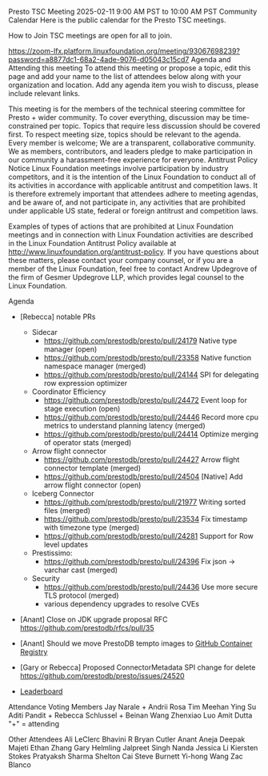 Presto TSC Meeting
2025-02-11
9:00 AM PST to 10:00 AM PST
Community Calendar
Here is the public calendar for the Presto TSC meetings.

How to Join
TSC meetings are open for all to join.

https://zoom-lfx.platform.linuxfoundation.org/meeting/93067698239?password=a8877dc1-68a2-4ade-9076-d05043c15cd7
Agenda and Attending this meeting
To attend this meeting or propose a topic, edit this page and add your name to the list of attendees below along with your organization and location. Add any agenda item you wish to discuss, please include relevant links.

This meeting is for the members of the technical steering committee for Presto + wider community.
To cover everything, discussion may be time-constrained per topic.
Topics that require less discussion should be covered first.
To respect meeting size, topics should be relevant to the agenda.
Every member is welcome; We are a transparent, collaborative community.
We as members, contributors, and leaders pledge to make participation in our community a harassment-free experience for everyone.
Antitrust Policy Notice
Linux Foundation meetings involve participation by industry competitors, and it is the intention of the Linux Foundation to conduct all of its activities in accordance with applicable antitrust and competition laws. It is therefore extremely important that attendees adhere to meeting agendas, and be aware of, and not participate in, any activities that are prohibited under applicable US state, federal or foreign antitrust and competition laws.

Examples of types of actions that are prohibited at Linux Foundation meetings and in connection with Linux Foundation activities are described in the Linux Foundation Antitrust Policy available at http://www.linuxfoundation.org/antitrust-policy. If you have questions about these matters, please contact your company counsel, or if you are a member of the Linux Foundation, feel free to contact Andrew Updegrove of the firm of Gesmer Updegrove LLP, which provides legal counsel to the Linux Foundation.

Agenda
* [Rebecca] notable PRs
  - Sidecar
    * https://github.com/prestodb/presto/pull/24179 Native type manager (open)
    * https://github.com/prestodb/presto/pull/23358  Native function namespace manager (merged)
    * https://github.com/prestodb/presto/pull/24144 SPI for delegating row expression optimizer
  - Coordinator Efficiency
    * https://github.com/prestodb/presto/pull/24472 Event loop for stage execution (open)
    * https://github.com/prestodb/presto/pull/24446 Record more cpu metrics to understand planning latency (merged)
    * https://github.com/prestodb/presto/pull/24414 Optimize merging of operator stats (merged)
  - Arrow flight connector
    * https://github.com/prestodb/presto/pull/24427 Arrow flight connector template (merged)
    * https://github.com/prestodb/presto/pull/24504 [Native] Add arrow flight connector (open)
  - Iceberg Connector
    *  https://github.com/prestodb/presto/pull/21977 Writing sorted files (merged)
    * https://github.com/prestodb/presto/pull/23534 Fix timestamp with timezone type (merged)
    * https://github.com/prestodb/presto/pull/24281 Support for Row level updates
  - Prestissimo:
    * https://github.com/prestodb/presto/pull/24396 Fix json -> varchar cast (merged)
  - Security
    * https://github.com/prestodb/presto/pull/24436 Use more secure TLS protocol (merged)
    * various dependency upgrades to resolve CVEs
    
* [Anant] Close on JDK upgrade proposal RFC  https://github.com/prestodb/rfcs/pull/35
* [Anant] Should we move PrestoDB tempto images to [GitHub Container Registry](https://docs.github.com/en/packages/working-with-a-github-packages-registry/working-with-the-container-registry)
* [Gary or Rebecca] Proposed ConnectorMetadata SPI change for delete  https://github.com/prestodb/presto/issues/24520

* [Leaderboard](https://github.com/prestodb/tsc/tree/master/meetings/files/2025-02-11)

Attendance
Voting Members
Jay Narale +
Andrii Rosa 
Tim Meehan 
Ying Su
Aditi Pandit +
Rebecca Schlussel +
Beinan Wang 
Zhenxiao Luo 
Amit Dutta
"+" = attending

Other Attendees
Ali LeClerc
Bhavini R
Bryan Cutler
Anant Aneja
Deepak Majeti
Ethan Zhang
Gary Helmling
Jalpreet Singh Nanda
Jessica Li
Kiersten Stokes
Pratyaksh Sharma
Shelton Cai
Steve Burnett
Yi-hong Wang
Zac Blanco
